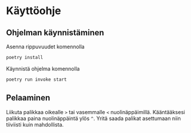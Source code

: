 # Käyttöohje

## Ohjelman käynnistäminen

Asenna rippuvuudet komennolla

```bash
poetry install
```
Käynnistä ohjelma komennolla

```bash
poetry run invoke start
```
## Pelaaminen

Liikuta palikkaa oikealle `>` tai vasemmalle `<` nuolinäppäimillä.  Kääntääksesi palikkaa paina nuolinäppäintä ylös `^`. Yritä saada palikat asettumaan niin tiiviisti kuin mahdollista.
